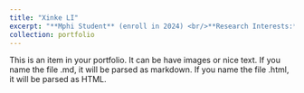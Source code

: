 ```yaml
---
title: "Xinke LI"
excerpt: "**Mphi Student** (enroll in 2024) <br/>**Research Interests:** <br/>(1) 镇海湾; <br/>(2) 微塑料分析. <br/><img src='/images/campus_group.png' style='max-width: 500px; height: auto;'>"
collection: portfolio
---
```


This is an item in your portfolio. It can be have images or nice text. If you name the file .md, it will be parsed as markdown. If you name the file .html, it will be parsed as HTML. 
